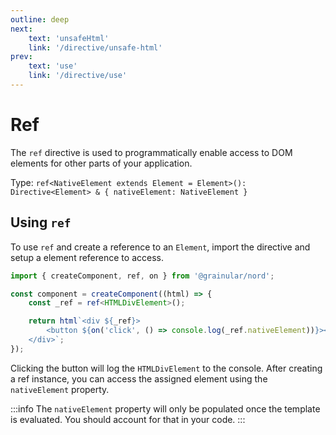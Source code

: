 ```yaml
---
outline: deep
next:
    text: 'unsafeHtml'
    link: '/directive/unsafe-html'
prev:
    text: 'use'
    link: '/directive/use'
---
```


<!-- @format -->

# Ref

The `ref` directive is used to programmatically enable access to DOM elements for other parts of your application.

Type: `ref<NativeElement extends Element = Element>(): Directive<Element> & { nativeElement: NativeElement }`

## Using `ref`

To use `ref` and create a reference to an `Element`, import the directive and setup a element reference to access.

```ts
import { createComponent, ref, on } from '@grainular/nord';

const component = createComponent((html) => {
    const _ref = ref<HTMLDivElement>();

    return html`<div ${_ref}>
        <button ${on('click', () => console.log(_ref.nativeElement))}></button>
    </div>`;
});
```

Clicking the button will log the `HTMLDivElement` to the console. After creating a ref instance, you can access the assigned element using the `nativeElement` property.

:::info
The `nativeElement` property will only be populated once the template is evaluated. You should account for that in your code.
:::

<script setup>
import CodeLink from '../components/CodeLink.vue'
</script>

<CodeLink name="ref.ts" link="https://github.com/IamSebastianDev/nord/blob/main/src/lib/directives/ref.ts"></CodeLink>
